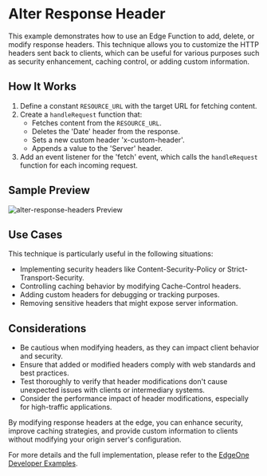 # Alter Response Header

This example demonstrates how to use an Edge Function to add, delete, or modify response headers. This technique allows you to customize the HTTP headers sent back to clients, which can be useful for various purposes such as security enhancement, caching control, or adding custom information.

## How It Works

1. Define a constant `RESOURCE_URL` with the target URL for fetching content.
2. Create a `handleRequest` function that:
   - Fetches content from the `RESOURCE_URL`.
   - Deletes the 'Date' header from the response.
   - Sets a new custom header 'x-custom-header'.
   - Appends a value to the 'Server' header.
3. Add an event listener for the 'fetch' event, which calls the `handleRequest` function for each incoming request.

## Sample Preview

![alter-response-headers Preview](../readme-images/alter-response-headers.avif)

## Use Cases

This technique is particularly useful in the following situations:

- Implementing security headers like Content-Security-Policy or Strict-Transport-Security.
- Controlling caching behavior by modifying Cache-Control headers.
- Adding custom headers for debugging or tracking purposes.
- Removing sensitive headers that might expose server information.

## Considerations

- Be cautious when modifying headers, as they can impact client behavior and security.
- Ensure that added or modified headers comply with web standards and best practices.
- Test thoroughly to verify that header modifications don't cause unexpected issues with clients or intermediary systems.
- Consider the performance impact of header modifications, especially for high-traffic applications.

By modifying response headers at the edge, you can enhance security, improve caching strategies, and provide custom information to clients without modifying your origin server's configuration.

For more details and the full implementation, please refer to the [EdgeOne Developer Examples](https://edgeone.ai/developer/examples/hub-modifyingaresponseheader).